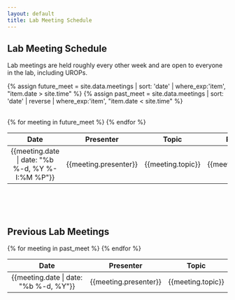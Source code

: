 ```yaml
---
layout: default
title: Lab Meeting Schedule
---
```


## Lab Meeting Schedule

Lab meetings are held roughly every other week and are open to everyone in the lab, including UROPs.

{% assign future_meet = site.data.meetings | sort: 'date' | where_exp:'item', "item.date > site.time" %}
{% assign past_meet =   site.data.meetings | sort: 'date' | reverse | where_exp:'item', "item.date < site.time" %}

<br />

<table>
  <tr><thead>
    <th>Date</th>
    <th style="text-align: center">Presenter</th>
    <th>Topic</th>
    <th>Room</th>
    <th style="text-align: center">Treat Duty</th>
  </thead></tr>
  {% for meeting in future_meet %}
  <tr>
    <td style="text-align: center">{{meeting.date | date: "%b %-d, %Y %-I:%M %P"}}</td>
    <td style="text-align: center">{{meeting.presenter}}</td>
    <td>{{meeting.topic}}</td>
    <td>{{meeting.room}}</td>
    <td style="text-align: center">{{meeting.treats}}</td>
  </tr>
  {% endfor %}
</table>

<br />
<br />
<br />

## Previous Lab Meetings

<table>
  <tr><thead>
    <th>Date</th>
    <th style="text-align: center">Presenter</th>
    <th>Topic</th>
  </thead></tr>
  {% for meeting in past_meet %}
  <tr>
    <td style="text-align: center">{{meeting.date | date: "%b %-d, %Y"}}</td>
    <td style="text-align: center">{{meeting.presenter}}</td>
    <td>{{meeting.topic}}</td>
  </tr>
  {% endfor %}
</table>

<br />
